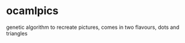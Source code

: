 ocamlpics
=========

genetic algorithm to recreate pictures, comes in two flavours, dots and triangles
